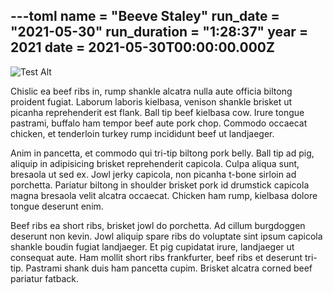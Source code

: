 ---toml
name = "Beeve Staley"
run_date = "2021-05-30"
run_duration = "1:28:37"
year = 2021
date = 2021-05-30T00:00:00.000Z
---
![Test Alt](/assets/images/uploads/challenge.jpg "Test Title")

Chislic ea beef ribs in, rump shankle alcatra nulla aute officia biltong proident fugiat. Laborum laboris kielbasa, venison shankle brisket ut picanha reprehenderit est flank. Ball tip beef kielbasa cow. Irure tongue pastrami, buffalo ham tempor beef aute pork chop. Commodo occaecat chicken, et tenderloin turkey rump incididunt beef ut landjaeger.

Anim in pancetta, et commodo qui tri-tip biltong pork belly. Ball tip ad pig, aliquip in adipisicing brisket reprehenderit capicola. Culpa aliqua sunt, bresaola ut sed ex. Jowl jerky capicola, non picanha t-bone sirloin ad porchetta. Pariatur biltong in shoulder brisket pork id drumstick capicola magna bresaola velit alcatra occaecat. Chicken ham rump, kielbasa dolore tongue deserunt enim.

Beef ribs ea short ribs, brisket jowl do porchetta. Ad cillum burgdoggen deserunt non kevin. Jowl aliquip spare ribs do voluptate sint ipsum capicola shankle boudin fugiat landjaeger. Et pig cupidatat irure, landjaeger ut consequat aute. Ham mollit short ribs frankfurter, beef ribs et deserunt tri-tip. Pastrami shank duis ham pancetta cupim. Brisket alcatra corned beef pariatur fatback.